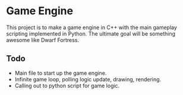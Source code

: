 # Game Engine

This project is to make a game engine in C++ with the main gameplay scripting implemented in Python. The ultimate goal will be something awesome like Dwarf Fortress.

## Todo
* Main file to start up the game engine.
* Infinite game loop, polling logic update, drawing, rendering.
* Calling out to python script for game logic.

